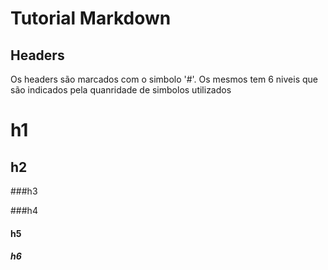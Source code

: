 # Tutorial Markdown

## Headers

Os headers são marcados com o simbolo '#'. Os mesmos tem 6 niveis que são indicados pela quanridade de simbolos utilizados 

# h1

## h2

###h3

###h4

#### h5

##### h6
